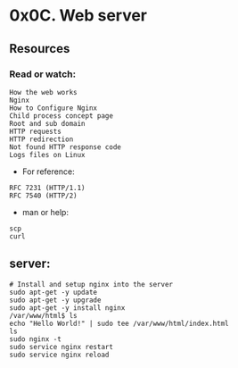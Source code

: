 # 0x0C. Web server

## Resources
### Read or watch:
```
How the web works
Nginx
How to Configure Nginx
Child process concept page
Root and sub domain
HTTP requests
HTTP redirection
Not found HTTP response code
Logs files on Linux
```
* For reference:
```
RFC 7231 (HTTP/1.1)
RFC 7540 (HTTP/2)
```
* man or help:
```
scp
curl
```

## server:
```
# Install and setup nginx into the server
sudo apt-get -y update
sudo apt-get -y upgrade
sudo apt-get -y install nginx
/var/www/html$ ls
echo "Hello World!" | sudo tee /var/www/html/index.html
ls
sudo nginx -t
sudo service nginx restart
sudo service nginx reload
```
